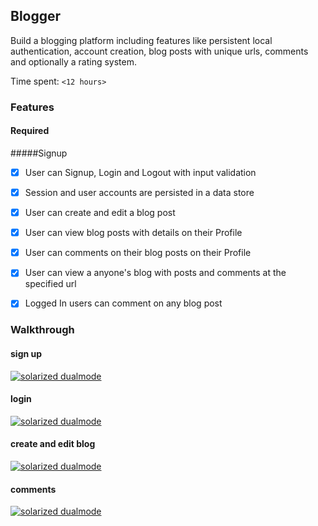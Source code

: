 ## Blogger 

Build a blogging platform including features like persistent local authentication, account creation, blog posts with unique urls, comments and optionally a rating system.

Time spent: `<12 hours>`

### Features

#### Required

#####Signup
- [x] User can Signup, Login and Logout with input validation
- [x] Session and user accounts are persisted in a data store
- [x] User can create and edit a blog post
- [x] User can view blog posts with details on their Profile
- [x] User can comments on their blog posts on their Profile
- [x] User can view a anyone's blog with posts and comments at the specified url
- [x] Logged In users can comment on any blog post


### Walkthrough 
#### sign up
[![solarized dualmode](https://github.com/vanessachem/node-blogger/blob/master/assets/signup.gif)](#features)
#### login
[![solarized dualmode](https://github.com/vanessachem/node-blogger/blob/master/assets/login.gif)](#features)

#### create and edit blog
[![solarized dualmode](https://github.com/vanessachem/node-blogger/blob/master/assets/create_edit.gif)](#features)

#### comments
[![solarized dualmode](https://github.com/vanessachem/node-blogger/blob/master/assets/comments.gif)](#features)